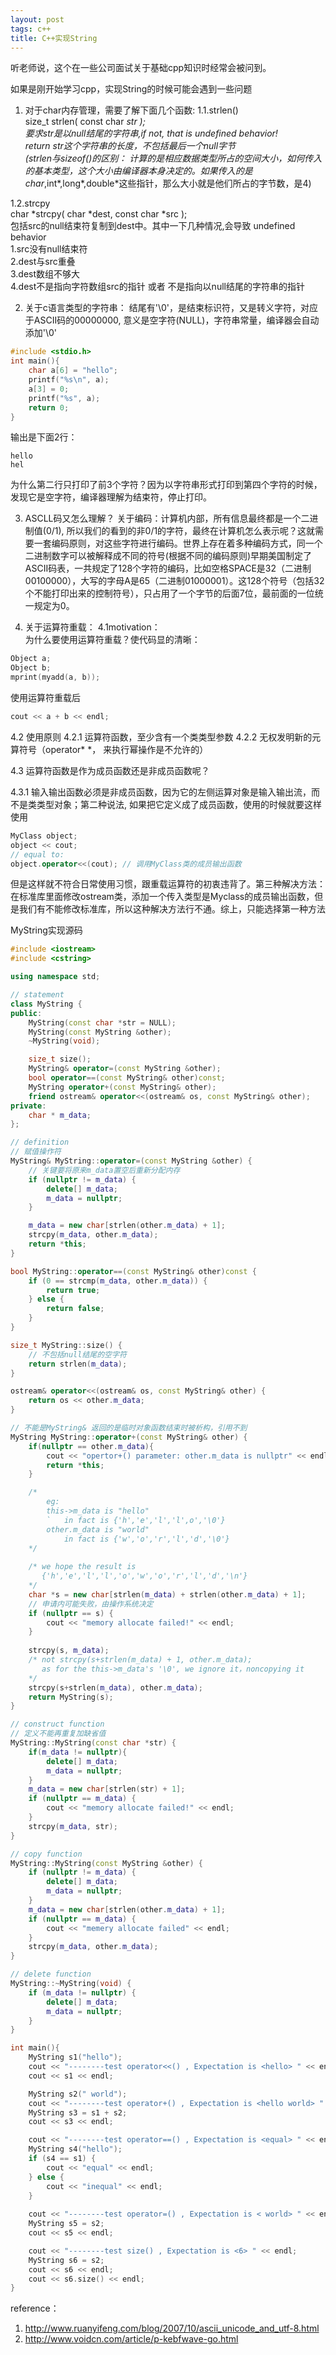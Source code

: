 ```yaml
---
layout: post
tags: c++
title: C++实现String
---
```


听老师说，这个在一些公司面试关于基础cpp知识时经常会被问到。

如果是刚开始学习cpp，实现String的时候可能会遇到一些问题

1. 对于char内存管理，需要了解下面几个函数:
1.1.strlen()  
	​	size_t strlen( const char *str );  
	​	要求str是以null结尾的字符串,if not, that is undefined behavior!  
	​	return str这个字符串的长度，不包括最后一个null字节  
	​	(strlen与sizeof()的区别： 计算的是相应数据类型所占的空间大小，如何传入的基本类型，这个大小由编译器本身决定的。如果传入的是char*,int*,long*,double*这些指针，那么大小就是他们所占的字节数，是4)

1.2.strcpy  
​	​	char *strcpy( char *dest, const char *src );  
​	​	包括src的null结束符复制到dest中。其中一下几种情况,会导致 undefined behavior  
​	​	1.src没有null结束符  
​	​	2.dest与src重叠  
​	​	3.dest数组不够大  
​	​	4.dest不是指向字符数组src的指针 或者 不是指向以null结尾的字符串的指针


2. 关于c语言类型的字符串：
结尾有'\0'，是结束标识符，又是转义字符，对应于ASCII码的00000000, 意义是空字符(NULL)，字符串常量，编译器会自动添加'\0'
~~~c
#include <stdio.h>
int main(){
	char a[6] = "hello";
	printf("%s\n", a);
	a[3] = 0;
	printf("%s", a);
	return 0;
}
~~~
输出是下面2行：
~~~
hello
hel
~~~
为什么第二行只打印了前3个字符？因为以字符串形式打印到第四个字符的时候，发现它是空字符，编译器理解为结束符，停止打印。

3. ASCLL码又怎么理解？
	​	关于编码：计算机内部，所有信息最终都是一个二进制值(0/1), 所以我们的看到的非0/1的字符，最终在计算机怎么表示呢？这就需要一套编码原则，对这些字符进行编码。
	​	世界上存在着多种编码方式，同一个二进制数字可以被解释成不同的符号(根据不同的编码原则)
	​	早期美国制定了ASCII码表，一共规定了128个字符的编码，比如空格SPACE是32（二进制00100000），大写的字母A是65（二进制01000001）。这128个符号（包括32个不能打印出来的控制符号），只占用了一个字节的后面7位，最前面的一位统一规定为0。

4. 关于运算符重载：
	4.1motivation：	
为什么要使用运算符重载？使代码显的清晰：
~~~cpp
Object a;
Object b;
mprint(myadd(a, b));
~~~
使用运算符重载后
~~~cpp
cout << a + b << endl;
~~~

4.2 使用原则
4.2.1 运算符函数，至少含有一个类类型参数
4.2.2 无权发明新的元算符号（operator* *， 来执行幂操作是不允许的）


4.3 运算符函数是作为成员函数还是非成员函数呢？

4.3.1 输入输出函数必须是非成员函数，因为它的左侧运算对象是输入输出流，而不是类类型对象；第二种说法, 如果把它定义成了成员函数，使用的时候就要这样使用
~~~cpp
MyClass object;
object << cout;
// equal to: 
object.operator<<(cout); // 调用MyClass类的成员输出函数
~~~
但是这样就不符合日常使用习惯，跟重载运算符的初衷违背了。第三种解决方法：在标准库里面修改ostream类，添加一个传入类型是Myclass的成员输出函数，但是我们有不能修改标准库，所以这种解决方法行不通。综上，只能选择第一种方法


MyString实现源码
~~~cpp
#include <iostream>
#include <cstring>

using namespace std;

// statement 
class MyString {
public:
	MyString(const char *str = NULL);
	MyString(const MyString &other);
	~MyString(void);

	size_t size();
	MyString& operator=(const MyString &other);
	bool operator==(const MyString& other)const;
	MyString operator+(const MyString& other);
	friend ostream& operator<<(ostream& os, const MyString& other);
private:
	char * m_data;
};

// definition
// 赋值操作符
MyString& MyString::operator=(const MyString &other) {
	// 关键要将原来m_data置空后重新分配内存
	if (nullptr != m_data) {
		delete[] m_data;
		m_data = nullptr;
	}

	m_data = new char[strlen(other.m_data) + 1];
	strcpy(m_data, other.m_data);
	return *this;
}

bool MyString::operator==(const MyString& other)const {
	if (0 == strcmp(m_data, other.m_data)) {
		return true;
	} else {
		return false;
	}
}

size_t MyString::size() {
	// 不包括null结尾的空字符
	return strlen(m_data); 
}

ostream& operator<<(ostream& os, const MyString& other) {
	return os << other.m_data;
}

// 不能是MyString& 返回的是临时对象函数结束时被析构，引用不到
MyString MyString::operator+(const MyString& other) {
	if(nullptr == other.m_data){
		cout << "opertor+() parameter: other.m_data is nullptr" << endl;
		return *this;
	}

	/*
		eg:
		this->m_data is "hello"
		`	in fact is {'h','e','l','l',o','\0'}
		other.m_data is "world"
			in fact is {'w','o','r','l','d','\0'}
	*/
	
	/* we hope the result is
       {'h','e','l','l','o','w','o','r','l','d','\n'}
    */
	char *s = new char[strlen(m_data) + strlen(other.m_data) + 1];
	// 申请内可能失败，由操作系统决定
	if (nullptr == s) {
		cout << "memory allocate failed!" << endl;
	}
	
	strcpy(s, m_data);
	/* not strcpy(s+strlen(m_data) + 1, other.m_data);
	   as for the this->m_data's '\0', we ignore it，noncopying it
	*/
	strcpy(s+strlen(m_data), other.m_data);
	return MyString(s);
}

// construct function
// 定义不能再重复加缺省值
MyString::MyString(const char *str) {
	if(m_data != nullptr){
		delete[] m_data;
		m_data = nullptr;
	}
	m_data = new char[strlen(str) + 1];
	if (nullptr == m_data) {
		cout << "memory allocate failed!" << endl;
	}
	strcpy(m_data, str);
}

// copy function
MyString::MyString(const MyString &other) {
	if (nullptr != m_data) {
		delete[] m_data;
		m_data = nullptr;
	}
	m_data = new char[strlen(other.m_data) + 1];
	if (nullptr == m_data) {
		cout << "memery allocate failed" << endl;
	}
	strcpy(m_data, other.m_data);
}

// delete function
MyString::~MyString(void) {
	if (m_data != nullptr) {
		delete[] m_data;
		m_data = nullptr;
	}
}

int main(){
	MyString s1("hello");
	cout << "--------test operator<<() , Expectation is <hello> " << endl;
	cout << s1 << endl;

	MyString s2(" world");
	cout << "--------test operator+() , Expectation is <hello world> " << endl;
	MyString s3 = s1 + s2;
	cout << s3 << endl;

	cout << "--------test operator==() , Expectation is <equal> " << endl;
	MyString s4("hello");
	if (s4 == s1) {
		cout << "equal" << endl;
	} else {
		cout << "inequal" << endl;
	}
		
	cout << "--------test operator=() , Expectation is < world> " << endl;
	MyString s5 = s2;
	cout << s5 << endl;

	cout << "--------test size() , Expectation is <6> " << endl;
	MyString s6 = s2;
	cout << s6 << endl;
	cout << s6.size() << endl;
}
~~~

reference：
1. http://www.ruanyifeng.com/blog/2007/10/ascii_unicode_and_utf-8.html
2. http://www.voidcn.com/article/p-kebfwave-go.html

